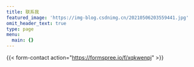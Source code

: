 ```yaml
---
title: 联系我
featured_image: 'https://img-blog.csdnimg.cn/20210506203559441.jpg'
omit_header_text: true
type: page
menu:
  main: {}
---
```


{{< form-contact action="https://formspree.io/f/xqkwenpj" >}}

